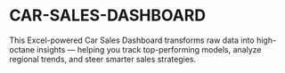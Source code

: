# CAR-SALES-DASHBOARD
This Excel-powered Car Sales Dashboard transforms raw data into high-octane insights — helping you track top-performing models, analyze regional trends, and steer smarter sales strategies.
